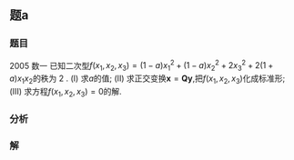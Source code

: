## 题a
### 题目
2005 数一 
已知二次型$f( {{x}_{1},{x}_{2},{x}_{3}})  = ( {1 - a}) {x}_{1}^{2} + ( {1 - a}) {x}_{2}^{2} + 2{x}_{3}^{2} + 2( {1 + a}) {x}_{1}{x}_{2}$的秩为 2 .
(I) 求$a$的值;
(II) 求正交变换$\mathbf{x} = \mathbf{{Qy}}$,把$f( {{x}_{1},{x}_{2},{x}_{3}})$化成标准形;
(III) 求方程$f( {{x}_{1},{x}_{2},{x}_{3}})  = 0$的解.
### 分析

### 解